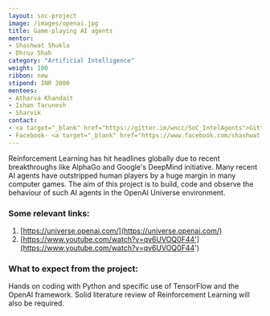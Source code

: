 ```yaml
---
layout: soc-project
image: /images/openai.jpg
title: Game-playing AI agents
mentor: 
- Shashwat Shukla
- Dhruv Shah
category: "Artificial Intelligence"
weight: 100
ribbon: new
stipend: INR 3000
mentees:
- Atharva Khandait
- Ishan Tarunesh
- Sharvik
contact:
- <a target="_blank" href="https://gitter.im/wncc/SoC_IntelAgents">Gitter</a>
- Facebook- <a target="_blank" href="https://www.facebook.com/shashwat.shukla.5203">Shashwat Shukla</a>, <a target="_blank" href="https://www.facebook.com/dhruv.ilesh">Dhruv Shah</a>
---
```


Reinforcement Learning has hit headlines globally due to recent breakthroughs like AlphaGo and Google's DeepMind initiative. Many recent AI agents have outstripped human players by a huge margin in many computer games.
The aim of this project is to build, code and observe the behaviour of such AI agents in the OpenAI Universe environment. 

<!--break-->

### Some relevant links:
1. [https://universe.openai.com/](https://universe.openai.com/)
2. [https://www.youtube.com/watch?v=qv6UVOQ0F44'](https://www.youtube.com/watch?v=qv6UVOQ0F44')

### What to expect from the project: 
Hands on coding with Python and specific use of TensorFlow and the OpenAI framework.
Solid literature review of Reinforcement Learning will also be required. 
